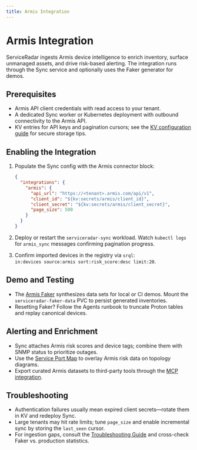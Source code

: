 ```yaml
---
title: Armis Integration
---
```


# Armis Integration

ServiceRadar ingests Armis device intelligence to enrich inventory, surface unmanaged assets, and drive risk-based alerting. The integration runs through the Sync service and optionally uses the Faker generator for demos.

## Prerequisites

- Armis API client credentials with read access to your tenant.
- A dedicated Sync worker or Kubernetes deployment with outbound connectivity to the Armis API.
- KV entries for API keys and pagination cursors; see the [KV configuration guide](./kv-configuration.md) for secure storage tips.

## Enabling the Integration

1. Populate the Sync config with the Armis connector block:

   ```json
   {
     "integrations": {
       "armis": {
         "api_url": "https://<tenant>.armis.com/api/v1",
         "client_id": "${kv:secrets/armis/client_id}",
         "client_secret": "${kv:secrets/armis/client_secret}",
         "page_size": 500
       }
     }
   }
   ```

2. Deploy or restart the `serviceradar-sync` workload. Watch `kubectl logs` for `armis_sync` messages confirming pagination progress.
3. Confirm imported devices in the registry via `srql`:  
   `in:devices source:armis sort:risk_score:desc limit:20`.

## Demo and Testing

- The [Armis Faker](./agents.md#armis-faker-service) synthesizes data sets for local or CI demos. Mount the `serviceradar-faker-data` PVC to persist generated inventories.
- Resetting Faker? Follow the Agents runbook to truncate Proton tables and replay canonical devices.

## Alerting and Enrichment

- Sync attaches Armis risk scores and device tags; combine them with SNMP status to prioritize outages.
- Use the [Service Port Map](./service-port-map.md) to overlay Armis risk data on topology diagrams.
- Export curated Armis datasets to third-party tools through the [MCP integration](./mcp-integration.md).

## Troubleshooting

- Authentication failures usually mean expired client secrets—rotate them in KV and redeploy Sync.
- Large tenants may hit rate limits; tune `page_size` and enable incremental sync by storing the `last_seen` cursor.
- For ingestion gaps, consult the [Troubleshooting Guide](./troubleshooting-guide.md#armis) and cross-check Faker vs. production statistics.
